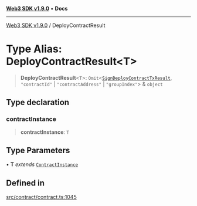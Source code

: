 [**Web3 SDK v1.9.0**](../README.md) • **Docs**

***

[Web3 SDK v1.9.0](../globals.md) / DeployContractResult

# Type Alias: DeployContractResult\<T\>

> **DeployContractResult**\<`T`\>: `Omit`\<[`SignDeployContractTxResult`](../interfaces/SignDeployContractTxResult.md), `"contractId"` \| `"contractAddress"` \| `"groupIndex"`\> & `object`

## Type declaration

### contractInstance

> **contractInstance**: `T`

## Type Parameters

• **T** *extends* [`ContractInstance`](../classes/ContractInstance.md)

## Defined in

[src/contract/contract.ts:1045](https://github.com/Mystic-Nayy/alephium-web3/blob/c1afd789a197ce5fe21f08c2965942090157c33d/packages/web3/src/contract/contract.ts#L1045)
